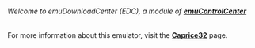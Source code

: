 ###### Welcome to emuDownloadCenter (EDC), a module of [**emuControlCenter**](https://github.com/PhoenixInteractiveNL/emuControlCenter/wiki/)

For more information about this emulator, visit the [**Caprice32**](https://github.com/PhoenixInteractiveNL/emuDownloadCenter/wiki/Emulator-caprice32#menu) page.
